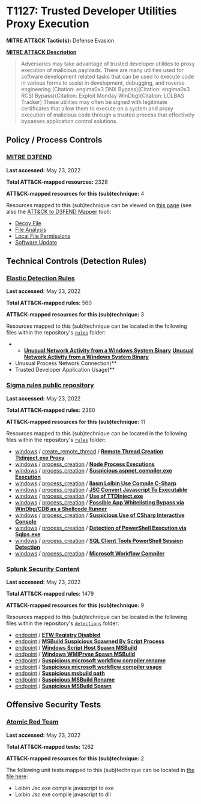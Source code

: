 # T1127: Trusted Developer Utilities Proxy Execution
**MITRE ATT&CK Tactic(s):** Defense Evasion

**[MITRE ATT&CK Description](https://attack.mitre.org/techniques/T1127)**
<blockquote>Adversaries may take advantage of trusted developer utilities to proxy execution of malicious payloads. There are many utilities used for software development related tasks that can be used to execute code in various forms to assist in development, debugging, and reverse engineering.(Citation: engima0x3 DNX Bypass)(Citation: engima0x3 RCSI Bypass)(Citation: Exploit Monday WinDbg)(Citation: LOLBAS Tracker) These utilities may often be signed with legitimate certificates that allow them to execute on a system and proxy execution of malicious code through a trusted process that effectively bypasses application control solutions.</blockquote>

## Policy / Process Controls
### [MITRE D3FEND](https://d3fend.mitre.org/)
**Last accessed:** May 23, 2022

**Total ATT&CK-mapped resources:** 2328

**ATT&CK-mapped resources for this (sub)technique:** 4

Resources mapped to this (sub)technique can be viewed on [this page](https://d3fend.mitre.org/) (see also the [ATT&CK to D3FEND Mapper](https://d3fend.mitre.org/tools/attack-mapper) tool):

* [Decoy File](https://d3fend.mitre.org/technique/d3f:DecoyFile)
* [File Analysis](https://d3fend.mitre.org/technique/d3f:FileAnalysis)
* [Local File Permissions](https://d3fend.mitre.org/technique/d3f:LocalFilePermissions)
* [Software Update](https://d3fend.mitre.org/technique/d3f:SoftwareUpdate)

## Technical Controls (Detection Rules)
### [Elastic Detection Rules](https://github.com/elastic/detection-rules)
**Last accessed:** May 23, 2022

**Total ATT&CK-mapped rules:** 560

**ATT&CK-mapped resources for this (sub)technique:** 3

Resources mapped to this (sub)technique can be located in the following files within the repository's <code>[rules](https://github.com/elastic/detection-rules/tree/main/rules)</code> folder:

* * **[Unusual Network Activity from a Windows System Binary](https://github.com/elastic/detection-rules/blob/main/rules/windows/defense_evasion_network_connection_from_windows_binary.toml)**
**[Unusual Network Activity from a Windows System Binary](https://github.com/elastic/detection-rules/blob/main/rules/windows/defense_evasion_network_connection_from_windows_binary.toml)**
* Unusual Process Network Connection)**
* Trusted Developer Application Usage)**

### [Sigma rules public repository](https://github.com/SigmaHQ/sigma)
**Last accessed:** May 23, 2022

**Total ATT&CK-mapped rules:** 2360

**ATT&CK-mapped resources for this (sub)technique:** 11

Resources mapped to this (sub)technique can be located in the following files within the repository's <code>[rules](https://github.com/SigmaHQ/sigma/tree/master/rules)</code> folder:

* [windows](https://github.com/SigmaHQ/sigma/tree/master/rules/windows/) / [create_remote_thread](https://github.com/SigmaHQ/sigma/tree/master/rules/windows/create_remote_thread/) / **[Remote Thread Creation Ttdinject.exe Proxy](https://github.com/SigmaHQ/sigma/blob/master/rules/windows/create_remote_thread/create_remote_thread_win_ttdinjec.yml)**
* [windows](https://github.com/SigmaHQ/sigma/tree/master/rules/windows/) / [process_creation](https://github.com/SigmaHQ/sigma/tree/master/rules/windows/process_creation/) / **[Node Process Executions](https://github.com/SigmaHQ/sigma/blob/master/rules/windows/process_creation/proc_creation_win_creative_cloud_node_abuse.yml)**
* [windows](https://github.com/SigmaHQ/sigma/tree/master/rules/windows/) / [process_creation](https://github.com/SigmaHQ/sigma/tree/master/rules/windows/process_creation/) / **[Suspicious aspnet_compiler.exe Execution](https://github.com/SigmaHQ/sigma/blob/master/rules/windows/process_creation/proc_creation_win_lobas_aspnet_compiler.yml)**
* [windows](https://github.com/SigmaHQ/sigma/tree/master/rules/windows/) / [process_creation](https://github.com/SigmaHQ/sigma/tree/master/rules/windows/process_creation/) / **[Ilasm Lolbin Use Compile C-Sharp](https://github.com/SigmaHQ/sigma/blob/master/rules/windows/process_creation/proc_creation_win_lolbin_ilasm.yml)**
* [windows](https://github.com/SigmaHQ/sigma/tree/master/rules/windows/) / [process_creation](https://github.com/SigmaHQ/sigma/tree/master/rules/windows/process_creation/) / **[JSC Convert Javascript To Executable](https://github.com/SigmaHQ/sigma/blob/master/rules/windows/process_creation/proc_creation_win_lolbin_jsc.yml)**
* [windows](https://github.com/SigmaHQ/sigma/tree/master/rules/windows/) / [process_creation](https://github.com/SigmaHQ/sigma/tree/master/rules/windows/process_creation/) / **[Use of TTDInject.exe](https://github.com/SigmaHQ/sigma/blob/master/rules/windows/process_creation/proc_creation_win_lolbin_ttdinject.yml)**
* [windows](https://github.com/SigmaHQ/sigma/tree/master/rules/windows/) / [process_creation](https://github.com/SigmaHQ/sigma/tree/master/rules/windows/process_creation/) / **[Possible App Whitelisting Bypass via WinDbg/CDB as a Shellcode Runner](https://github.com/SigmaHQ/sigma/blob/master/rules/windows/process_creation/proc_creation_win_susp_cdb.yml)**
* [windows](https://github.com/SigmaHQ/sigma/tree/master/rules/windows/) / [process_creation](https://github.com/SigmaHQ/sigma/tree/master/rules/windows/process_creation/) / **[Suspicious Use of CSharp Interactive Console](https://github.com/SigmaHQ/sigma/blob/master/rules/windows/process_creation/proc_creation_win_susp_use_of_csharp_console.yml)**
* [windows](https://github.com/SigmaHQ/sigma/tree/master/rules/windows/) / [process_creation](https://github.com/SigmaHQ/sigma/tree/master/rules/windows/process_creation/) / **[Detection of PowerShell Execution via Sqlps.exe](https://github.com/SigmaHQ/sigma/blob/master/rules/windows/process_creation/proc_creation_win_susp_use_of_sqlps_bin.yml)**
* [windows](https://github.com/SigmaHQ/sigma/tree/master/rules/windows/) / [process_creation](https://github.com/SigmaHQ/sigma/tree/master/rules/windows/process_creation/) / **[SQL Client Tools PowerShell Session Detection](https://github.com/SigmaHQ/sigma/blob/master/rules/windows/process_creation/proc_creation_win_susp_use_of_sqltoolsps_bin.yml)**
* [windows](https://github.com/SigmaHQ/sigma/tree/master/rules/windows/) / [process_creation](https://github.com/SigmaHQ/sigma/tree/master/rules/windows/process_creation/) / **[Microsoft Workflow Compiler](https://github.com/SigmaHQ/sigma/blob/master/rules/windows/process_creation/proc_creation_win_workflow_compiler.yml)**

### [Splunk Security Content](https://github.com/splunk/security_content)
**Last accessed:** May 23, 2022

**Total ATT&CK-mapped rules:** 1479

**ATT&CK-mapped resources for this (sub)technique:** 9

Resources mapped to this (sub)technique can be located in the following files within the repository's <code>[detections](https://github.com/splunk/security_content/tree/develop/detections)</code> folder:

* [endpoint](https://github.com/splunk/security_content/tree/develop/detections/endpoint/) / **[ETW Registry Disabled](https://github.com/splunk/security_content/blob/develop/detections/endpoint/etw_registry_disabled.yml)**
* [endpoint](https://github.com/splunk/security_content/tree/develop/detections/endpoint/) / **[MSBuild Suspicious Spawned By Script Process](https://github.com/splunk/security_content/blob/develop/detections/endpoint/msbuild_suspicious_spawned_by_script_process.yml)**
* [endpoint](https://github.com/splunk/security_content/tree/develop/detections/endpoint/) / **[Windows Script Host Spawn MSBuild](https://github.com/splunk/security_content/blob/develop/detections/endpoint/ssa___windows_script_host_spawn_msbuild.yml)**
* [endpoint](https://github.com/splunk/security_content/tree/develop/detections/endpoint/) / **[Windows WMIPrvse Spawn MSBuild](https://github.com/splunk/security_content/blob/develop/detections/endpoint/ssa___windows_wmiprvse_spawn_msbuild.yml)**
* [endpoint](https://github.com/splunk/security_content/tree/develop/detections/endpoint/) / **[Suspicious microsoft workflow compiler rename](https://github.com/splunk/security_content/blob/develop/detections/endpoint/suspicious_microsoft_workflow_compiler_rename.yml)**
* [endpoint](https://github.com/splunk/security_content/tree/develop/detections/endpoint/) / **[Suspicious microsoft workflow compiler usage](https://github.com/splunk/security_content/blob/develop/detections/endpoint/suspicious_microsoft_workflow_compiler_usage.yml)**
* [endpoint](https://github.com/splunk/security_content/tree/develop/detections/endpoint/) / **[Suspicious msbuild path](https://github.com/splunk/security_content/blob/develop/detections/endpoint/suspicious_msbuild_path.yml)**
* [endpoint](https://github.com/splunk/security_content/tree/develop/detections/endpoint/) / **[Suspicious MSBuild Rename](https://github.com/splunk/security_content/blob/develop/detections/endpoint/suspicious_msbuild_rename.yml)**
* [endpoint](https://github.com/splunk/security_content/tree/develop/detections/endpoint/) / **[Suspicious MSBuild Spawn](https://github.com/splunk/security_content/blob/develop/detections/endpoint/suspicious_msbuild_spawn.yml)**


## Offensive Security Tests
### [Atomic Red Team](https://github.com/redcanaryco/atomic-red-team)
**Last accessed:** May 23, 2022

**Total ATT&CK-mapped tests:** 1262

**ATT&CK-mapped resources for this (sub)technique:** 2

The following unit tests mapped to this (sub)technique can be located in [the file here](https://github.com/redcanaryco/atomic-red-team/tree/master/atomics/T1127/T1127.yaml):

* Lolbin Jsc.exe compile javascript to exe
* Lolbin Jsc.exe compile javascript to dll

